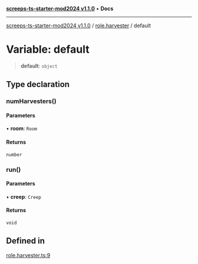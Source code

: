 [**screeps-ts-starter-mod2024 v1.1.0**](../../README.md) • **Docs**

***

[screeps-ts-starter-mod2024 v1.1.0](../../modules.md) / [role.harvester](../README.md) / default

# Variable: default

> **default**: `object`

## Type declaration

### numHarvesters()

#### Parameters

• **room**: `Room`

#### Returns

`number`

### run()

#### Parameters

• **creep**: `Creep`

#### Returns

`void`

## Defined in

[role.harvester.ts:9](https://github.com/Kaimodo/screeps-ts-starter-mod2024/blob/a5b73b336d65167dfd0cbe18548fc5cecc5905cf/src/role.harvester.ts#L9)
